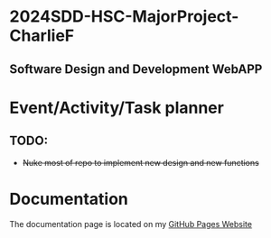 # 2024SDD-HSC-MajorProject-CharlieF
## Software Design and Development WebAPP

# Event/Activity/Task planner
## TODO:
  - ~~Nuke most of repo to implement new design and new functions~~

# Documentation
The documentation page is located on my [GitHub Pages Website]((https://tempehs.github.io/2024SDD-HSC-MajorProject-CharlieF/myPWA/public/pages/documentation.html)https://tempehs.github.io/2024SDD-HSC-MajorProject-CharlieF/myPWA/public/pages/documentation.html)
